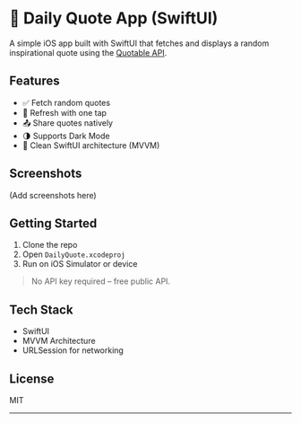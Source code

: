 # 📜 Daily Quote App (SwiftUI)

A simple iOS app built with SwiftUI that fetches and displays a random inspirational quote using the [Quotable API](https://api.quotable.io/).

## Features
- ✅ Fetch random quotes
- 🔁 Refresh with one tap
- 📤 Share quotes natively
- 🌗 Supports Dark Mode
- 🧼 Clean SwiftUI architecture (MVVM)

## Screenshots
(Add screenshots here)

## Getting Started
1. Clone the repo
2. Open `DailyQuote.xcodeproj`
3. Run on iOS Simulator or device

> No API key required – free public API.

## Tech Stack
- SwiftUI
- MVVM Architecture
- URLSession for networking

## License
MIT

---
